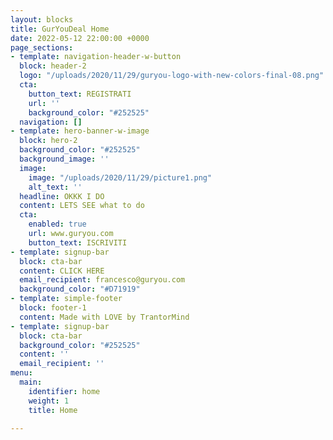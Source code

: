```yaml
---
layout: blocks
title: GurYouDeal Home
date: 2022-05-12 22:00:00 +0000
page_sections:
- template: navigation-header-w-button
  block: header-2
  logo: "/uploads/2020/11/29/guryou-logo-with-new-colors-final-08.png"
  cta:
    button_text: REGISTRATI
    url: ''
    background_color: "#252525"
  navigation: []
- template: hero-banner-w-image
  block: hero-2
  background_color: "#252525"
  background_image: ''
  image:
    image: "/uploads/2020/11/29/picture1.png"
    alt_text: ''
  headline: OKKK I DO
  content: LETS SEE what to do
  cta:
    enabled: true
    url: www.guryou.com
    button_text: ISCRIVITI
- template: signup-bar
  block: cta-bar
  content: CLICK HERE
  email_recipient: francesco@guryou.com
  background_color: "#D71919"
- template: simple-footer
  block: footer-1
  content: Made with LOVE by TrantorMind
- template: signup-bar
  block: cta-bar
  background_color: "#252525"
  content: ''
  email_recipient: ''
menu:
  main:
    identifier: home
    weight: 1
    title: Home

---
```

